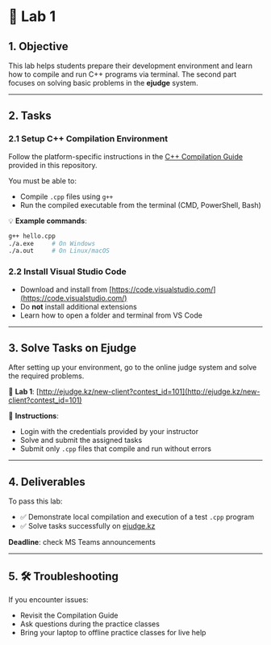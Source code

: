 # 🧪 Lab 1

## 1. Objective

This lab helps students prepare their development environment and learn how to compile and run C++ programs via terminal. The second part focuses on solving basic problems in the **ejudge** system.

---

## 2. Tasks

### 2.1 Setup C++ Compilation Environment

Follow the platform-specific instructions in the [C++ Compilation Guide](../cpp%20compile%20guide.md) provided in this repository.

You must be able to:

- Compile `.cpp` files using `g++`
- Run the compiled executable from the terminal (CMD, PowerShell, Bash)

💡 **Example commands**:

```bash
g++ hello.cpp
./a.exe     # On Windows
./a.out     # On Linux/macOS
```

### 2.2 Install Visual Studio Code

- Download and install from [https://code.visualstudio.com/](https://code.visualstudio.com/)
- Do **not** install additional extensions
- Learn how to open a folder and terminal from VS Code

---

## 3. Solve Tasks on Ejudge

After setting up your environment, go to the online judge system and solve the required problems.

🔗 **Lab 1**: [http://ejudge.kz/new-client?contest_id=101](http://ejudge.kz/new-client?contest_id=101)

📝 **Instructions**:
- Login with the credentials provided by your instructor
- Solve and submit the assigned tasks
- Submit only `.cpp` files that compile and run without errors
---

## 4. Deliverables

To pass this lab:

- ✅ Demonstrate local compilation and execution of a test `.cpp` program
- ✅ Solve tasks successfully on [ejudge.kz](http://ejudge.kz/new-client?contest_id=101)

**Deadline**: check MS Teams announcements

---

## 5. 🛠 Troubleshooting

If you encounter issues:

- Revisit the Compilation Guide
- Ask questions during the practice classes
- Bring your laptop to offline practice classes for live help

